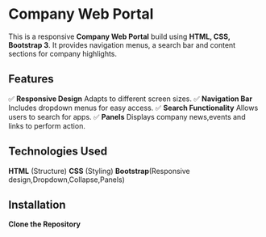 # Company Web Portal

This is a responsive **Company Web Portal** build using **HTML, CSS, Bootstrap 3**. It provides navigation menus, a search bar and content sections for company highlights.

## Features

:white_check_mark: **Responsive Design** Adapts to different screen sizes.
:white_check_mark: **Navigation Bar** Includes dropdown menus for easy access.
:white_check_mark: **Search Functionality** Allows users to search for apps.
:white_check_mark: **Panels** Displays company news,events and links to perform action.

## Technologies Used

**HTML** (Structure)
**CSS** (Styling)
**Bootstrap**(Responsive design,Dropdown,Collapse,Panels)

## Installation

**Clone the Repository**

```sh

```
